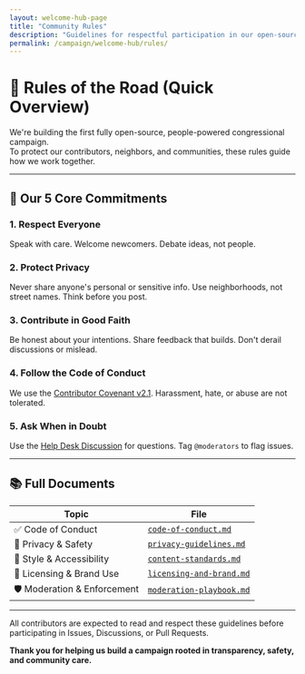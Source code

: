 ```yaml
---
layout: welcome-hub-page
title: "Community Rules"
description: "Guidelines for respectful participation in our open-source campaign community. Code of conduct, content standards, privacy guidelines, and moderation policies."
permalink: /campaign/welcome-hub/rules/
---
```


# 🚦 Rules of the Road (Quick Overview)

We're building the first fully open-source, people-powered congressional campaign.  
To protect our contributors, neighbors, and communities, these rules guide how we work together.

---

## 🧭 Our 5 Core Commitments

### 1. Respect Everyone  
Speak with care. Welcome newcomers. Debate ideas, not people.

### 2. Protect Privacy  
Never share anyone's personal or sensitive info. Use neighborhoods, not street names. Think before you post.

### 3. Contribute in Good Faith  
Be honest about your intentions. Share feedback that builds. Don't derail discussions or mislead.

### 4. Follow the Code of Conduct  
We use the [Contributor Covenant v2.1](./code-of-conduct.md). Harassment, hate, or abuse are not tolerated.

### 5. Ask When in Doubt  
Use the [Help Desk Discussion](https://discord.gg/ep6dBqPjhG/categories/help-desk) for questions. Tag `@moderators` to flag issues.

---

## 📚 Full Documents

| Topic | File |
|-------|------|
| ✅ Code of Conduct | [`code-of-conduct.md`](./code-of-conduct.md) |
| 🔐 Privacy & Safety | [`privacy-guidelines.md`](./privacy-guidelines.md) |
| 🎨 Style & Accessibility | [`content-standards.md`](./content-standards.md) |
| 📜 Licensing & Brand Use | [`licensing-and-brand.md`](./licensing-and-brand.md) |
| 🛡️ Moderation & Enforcement | [`moderation-playbook.md`](./moderation-playbook.md) |

---

All contributors are expected to read and respect these guidelines before participating in Issues, Discussions, or Pull Requests.

**Thank you for helping us build a campaign rooted in transparency, safety, and community care.**